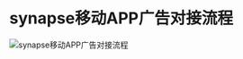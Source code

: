 # synapse移动APP广告对接流程
![synapse移动APP广告对接流程](/uploads/bd423e1f0493e5199b766bec3ac49dd2/synapse移动APP广告对接流程.jpg)